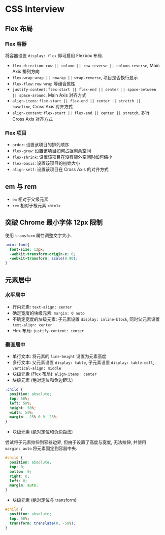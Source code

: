 # CSS Interview

## Flex 布局

### Flex 容器

将容器设置 `display: flex` 即可启用 Flexbox 布局.

- `flex-direction`: `row || column || row-reverse || column-reverse`, Main Axis 排列方向
- `flex-wrap`: `wrap || nowrap || wrap-reverse`, 项目是否换行显示
- `flex-flow`: `row wrap` 等组合属性
- `justify-content`: `flex-start || flex-end || center || space-between || space-around`, Main Axis 对齐方式
- `align-items`: `flex-start || flex-end || center || stretch || baseline`, Cross Axis 对齐方式
- `align-content`: `flex-start || flex-end || center || stretch`, 多行 Cross Axis 对齐方式

### Flex 项目

- `order`: 设置该项目的排列顺序
- `flex-grow`: 设置该项目如何占据剩余空间
- `flex-shrink`: 设置该项目在没有额外空间时如何缩小
- `flex-basis`: 设置该项目的初始大小
- `align-self`: 设置该项目在 Cross Axis 的对齐方式

## em 与 rem

- `em` 相对于父级元素
- `rem` 相对于根元素 `<html>`

## 突破 Chrome 最小字体 12px 限制

使用 `transform` 属性调整文字大小.

```css
.mini-font{
  font-size: 12px;
  -webkit-transform-origin-x: 0;
  -webkit-transform: scale(0.90);
}
```

## 元素居中

### 水平居中

- 行内元素: `text-align: center`
- 确定宽度的块级元素: `margin: 0 auto`
- 不确定宽度的块级元素: 子元素设置 `display: inline-block`, 同时父元素设置 `text-align: center`
- Flex 布局: `justify-content: center`

### 垂直居中

- 单行文本: 将元素的 `line-height` 设置为元素高度
- 多行文本: 父元素设置 `display: table`, 子元素设置 `display: table-cell`, `vertical-align: middle`
- 块级元素 (Flex 布局): `align-items: center`
- 块级元素 (绝对定位和负边距法)

```css
.child {
  position: absolute;
  top: 50%;
  left: 50%;
  height: 50%;
  width: 50%;
  margin: -25% 0 0 -25%;
}
```

- 块级元素 (绝对定位和负边距法)

尝试将子元素拉伸到容器边界, 但由于设置了高度与宽度, 无法拉伸, 并使用 `margin: auto` 将元素固定到容器中央.

```css
#child {
  position: absolute;
  top: 0;
  bottom: 0;
  right: 0;
  left: 0;
  margin: auto;
}
```

- 块级元素 (绝对定位与 transform)

```css
#child {
  position: absolute;
  top: 50%;
  transform: translate(0, -50%);
}
```

